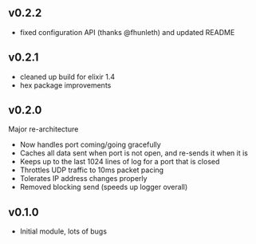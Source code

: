 ## v0.2.2

- fixed configuration API (thanks @fhunleth) and updated README

## v0.2.1

- cleaned up build for elixir 1.4
- hex package improvements

## v0.2.0

Major re-architecture

- Now handles port coming/going gracefully
- Caches all data sent when port is not open, and re-sends it when it is
- Keeps up to the last 1024 lines of log for a port that is closed
- Throttles UDP traffic to 10ms packet pacing
- Tolerates IP address changes properly
- Removed blocking send (speeds up logger overall)

## v0.1.0

- Initial module, lots of bugs
